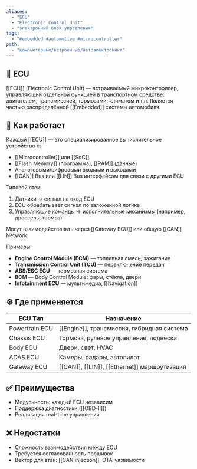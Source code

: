 ```yaml
---
aliases:
  - "ECU"
  - "Electronic Control Unit"
  - "электронный блок управления"
tags:
  - "#embedded #automotive #microcontroller"
path:
  - "компьютерные/встроенные/автоэлектроника"
---
```


## 📌 ECU  
[[ECU]] (Electronic Control Unit) — встраиваемый микроконтроллер, управляющий отдельной функцией в транспортном средстве: двигателем, трансмиссией, тормозами, климатом и т.п. Является частью распределённой [[Embedded]] системы автомобиля.

## 🧠 Как работает  
Каждый [[ECU]] — это специализированное вычислительное устройство с:

- [[Microcontroller]] или [[SoC]]  
- [[Flash Memory]] (программа), [[RAM]] (данные)  
- Аналоговыми/цифровыми входами и выходами  
- [[CAN]] Bus или [[LIN]] Bus интерфейсом для связи с другими ECU

Типовой стек:

1. Датчики → сигнал на вход ECU  
2. ECU обрабатывает сигнал по заложенной логике  
3. Управляющие команды → исполнительные механизмы (например, дроссель, тормоз)

Могут взаимодействовать через [[Gateway ECU]] или общую [[CAN]] Network.

Примеры:

- **Engine Control Module (ECM)** — топливная смесь, зажигание  
- **Transmission Control Unit (TCU)** — переключение передач  
- **ABS/ESC ECU** — тормозная система  
- **BCM** — Body Control Module: фары, стёкла, двери  
- **Infotainment ECU** — мультимедиа, [[Navigation]]

## ⚙️ Где применяется

| ECU Тип        | Назначение                                   |
| -------------- | -------------------------------------------- |
| Powertrain ECU | [[Engine]], трансмиссия, гибридная система   |
| Chassis ECU    | Тормоза, рулевое управление, подвеска        |
| Body ECU       | Двери, свет, HVAC                            |
| ADAS ECU       | Камеры, радары, автопилот                    |
| Gateway ECU    | [[CAN]], [[LIN]], [[Ethernet]] маршрутизация |

## ✅ Преимущества  
- Модульность: каждый ECU независим  
- Поддержка диагностики ([[OBD-II]])  
- Реализация real-time управления

## ❌ Недостатки  
- Сложность взаимодействия между ECU  
- Требуется согласованность прошивок  
- Вектор для атак: [[CAN injection]], OTA-уязвимости
```